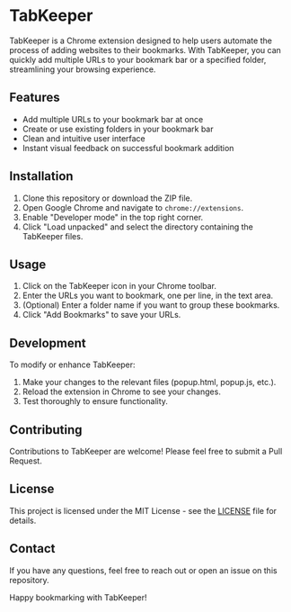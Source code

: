 # TabKeeper

TabKeeper is a Chrome extension designed to help users automate the process of adding websites to their bookmarks. With TabKeeper, you can quickly add multiple URLs to your bookmark bar or a specified folder, streamlining your browsing experience.

## Features

- Add multiple URLs to your bookmark bar at once
- Create or use existing folders in your bookmark bar
- Clean and intuitive user interface
- Instant visual feedback on successful bookmark addition

## Installation

1. Clone this repository or download the ZIP file.
2. Open Google Chrome and navigate to `chrome://extensions`.
3. Enable "Developer mode" in the top right corner.
4. Click "Load unpacked" and select the directory containing the TabKeeper files.

## Usage

1. Click on the TabKeeper icon in your Chrome toolbar.
2. Enter the URLs you want to bookmark, one per line, in the text area.
3. (Optional) Enter a folder name if you want to group these bookmarks.
4. Click "Add Bookmarks" to save your URLs.

## Development

To modify or enhance TabKeeper:

1. Make your changes to the relevant files (popup.html, popup.js, etc.).
2. Reload the extension in Chrome to see your changes.
3. Test thoroughly to ensure functionality.

## Contributing

Contributions to TabKeeper are welcome! Please feel free to submit a Pull Request.

## License

This project is licensed under the MIT License - see the [LICENSE](LICENSE) file for details.

## Contact

If you have any questions, feel free to reach out or open an issue on this repository.

Happy bookmarking with TabKeeper!
